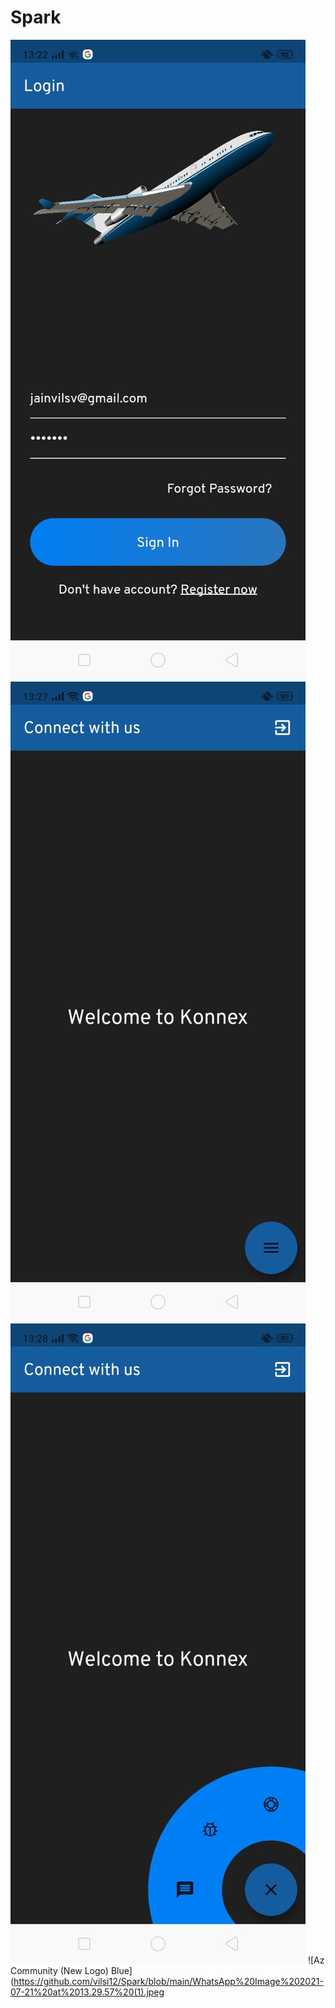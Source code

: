 # Spark

![Az Community (New Logo) Blue](https://github.com/vilsi12/Spark/blob/main/WhatsApp%20Image%202021-07-21%20at%2013.29.56%20(1).jpeg)
![Az Community (New Logo) Blue](https://github.com/vilsi12/Spark/blob/main/WhatsApp%20Image%202021-07-21%20at%2013.29.56.jpeg)
![Az Community (New Logo) Blue](https://github.com/vilsi12/Spark/blob/main/WhatsApp%20Image%202021-07-21%20at%2013.29.57.jpeg)
![Az Community (New Logo) Blue](https://github.com/vilsi12/Spark/blob/main/WhatsApp%20Image%202021-07-21%20at%2013.29.57%20(1).jpeg
